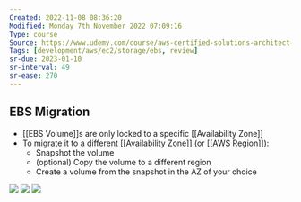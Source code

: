 ```yaml
---
Created: 2022-11-08 08:36:20
Modified: Monday 7th November 2022 07:09:16
Type: course
Source: https://www.udemy.com/course/aws-certified-solutions-architect-associate-saa-c01/?xref=E0Aed11STH4LPUQvCz0GJFABTmM=
Tags: [development/aws/ec2/storage/ebs, review]
sr-due: 2023-01-10
sr-interval: 49
sr-ease: 270
---
```


## EBS Migration

- [[EBS Volume]]s are only locked to a specific [[Availability Zone]]
- To migrate it to a different [[Availability Zone]] (or [[AWS Region]]):
    - Snapshot the volume
    - (optional) Copy the volume to a different region
    - Create a volume from the snapshot in the AZ of your choice

![](2019-12-30-07-24-15.png)
![](2019-12-30-07-24-36.png)
![](2019-12-30-07-25-11.png)

